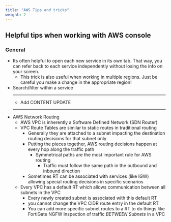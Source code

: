 ```yaml
---
title: "AWS Tips and tricks"
weight: 2
---
```


## Helpful tips when working with AWS console

### General
- Its often helpful to open each new service in its own tab.  That way, you can refer back to each service independently without losing the info on your screen.
  - This trick is also useful when working in multiple regions.  Just be careful you make a change in the appropriate region!
- Search/filter within a service
  - ----------
  - Add CONTENT UPDATE
  - ----------
- AWS Network Routing
  - AWS VPC is inherently a Software Defined Network (SDN Router)
  - VPC Route Tables are similar to static routes in traditional routing
    - Generally they are attached to a subnet impacting the destination routing decisions for that subnet only
    - Putting the pieces together, AWS routing decisions happen at every hop along the traffic path
      - Symmetrical paths are the most important rule for AWS routing
        - Traffic must follow the same path in the outbound and inbound direction 
    - Sometimes RT can be associated with services (like IGW) allowing special routing decisions in specific scenarios
  - Every VPC has a default RT which allows communication between all subnets in the VPC
    - Every newly created subnet is associated with this default RT
    - you cannot change the VPC CIDR route entry in the default RT
    - You can add more specific subnet routes to a RT to do things like FortiGate NGFW Inspection of traffic _BETWEEN Subnets_ in a VPC
